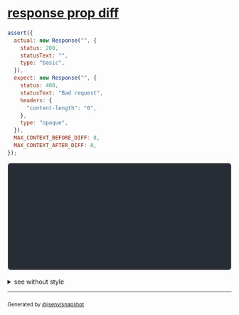 # [response prop diff](../../fetch.test.js#L86)

```js
assert({
  actual: new Response("", {
    status: 200,
    statusText: "",
    type: "basic",
  }),
  expect: new Response("", {
    status: 400,
    statusText: "Bad request",
    headers: {
      "content-length": "0",
    },
    type: "opaque",
  }),
  MAX_CONTEXT_BEFORE_DIFF: 8,
  MAX_CONTEXT_AFTER_DIFF: 8,
});
```

![img](throw.svg)

<details>
  <summary>see without style</summary>

```console
AssertionError: actual and expect are different

actual: Response(ReadableStream, {
  headers: Headers(
    "content-type" => "text/plain;charset=UTF-8",
  ),
  status: 200,
})
expect: Response(ReadableStream, {
  headers: Headers(
    "content-length" => "0"
  ),
  status: 400,
  statusText: "Bad request",
})
```

</details>


---

<sub>
  Generated by <a href="https://github.com/jsenv/core/tree/main/packages/independent/snapshot">@jsenv/snapshot</a>
</sub>
